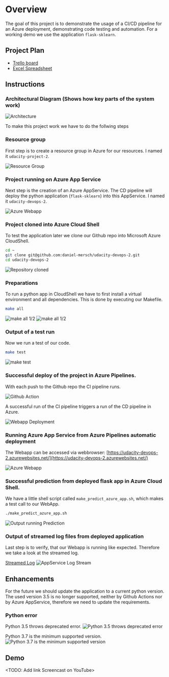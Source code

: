# Overview

The goal of this project is to demonstrate the usage of a CI/CD pipeline for an Azure deployment, demonstrating code testing and automation. For a working demo we use the application `flask-sklearn`.

## Project Plan

* [Trello board](https://trello.com/invite/b/rurN4FDz/ATTIe5a5be77180e3ca007b461ef0090f41d1D789419/udacity)
* [Excel Spreadsheet](project-management-template.xlsx)

## Instructions

### Architectural Diagram (Shows how key parts of the system work)

![Architecture](screenshots/20230110_architecture.png)

To make this project work we have to do the follwing steps

### Resource group

First step is to create a resource group in Azure for our resources. I named it `udacity-project-2`.

![Resource Group](screenshots/20230110_Azure_Resource_Group.png)

### Project running on Azure App Service

Next step is the creation of an Azure AppService. The CD pipeline will deploy the python application (`flask-sklearn`) into this AppService. I named it `udacity-devops-2`.

![Azure Webapp](screenshots/20230105_screenshot_Azure_Webapp.png)

### Project cloned into Azure Cloud Shell

To test the application later we clone our Github repo into Microsoft Azure CloudShell.

```bash
cd ~
git clone git@github.com:daniel-mersch/udacity-devops-2.git
cd udacity-devops-2
```

![Repository cloned](screenshots/20230105_screenshot_repo_cloned.png)

### Preparations    

To run a python app in CloudShell we have to first install a virtual environment and all dependencies. This is done by executing our Makefile.

```bash
make all
```

![make all 1/2](screenshots/20230105_screenshot_make_all_1.png)
![make all 1/2](screenshots/20230105_screenshot_make_all_2.png)

### Output of a test run

Now we run a test of our code.

```bash
make test
```

![make test](screenshots/20230105_Azure_CloudShell_make_test.png)

### Successful deploy of the project in Azure Pipelines.

With each push to the Github repo the CI pipeline runs.

![Github Action](screenshots/20230110_Github_Action.png)

A successful run of the CI pipeline triggers a run of the CD pipeline in Azure.

![Webapp Deployment](screenshots/20230110_Azure_Pipeline_WebApp_Deployment.png)

### Running Azure App Service from Azure Pipelines automatic deployment

The Webapp can be accessed via webbrowser: [https://udacity-devops-2.azurewebsites.net/](https://udacity-devops-2.azurewebsites.net/)

![Azure Webapp](screenshots/20230105_Azure_Webapp_running.png)

### Successful prediction from deployed flask app in Azure Cloud Shell. 

We have a little shell script called `make_predict_azure_app.sh`, which makes a test call to our WebApp.

```bash
./make_predict_azure_app.sh
```

![Output running Prediction](screenshots/20230110_Running_Prediction_on_Appservice.png)

### Output of streamed log files from deployed application

Last step is to verify, that our Webapp is running like expected. Therefore we take a look at the streamed log.

[Streamed Log](https://portal.azure.com/#@danielmerschweb.onmicrosoft.com/resource/subscriptions/1d777ce9-774b-4c85-8d8b-c7fb09bd2644/resourceGroups/udacity-project-2/providers/Microsoft.Web/sites/udacity-devops-2/logStream)
![AppService Log Stream](screenshots/20230110_Azure_Webapp_Log_Stream.png)

## Enhancements

For the future we should update the application to a current python version. The used version 3.5 is no longer supported, neither by Github Actions nor by Azure AppService, therefore we need to update the requirements.

### Python error

Python 3.5 throws deprecated error.
![Python 3.5 throws deprecated error](screenshots/20230105_screenshot_github_action_python35_error.png)

Python 3.7 is the minimum supported version.
![Python 3.7 is the minimum supported version](screenshots/20230105_screenshot_github_action_python37_ok.png)

## Demo 

<TODO: Add link Screencast on YouTube>
